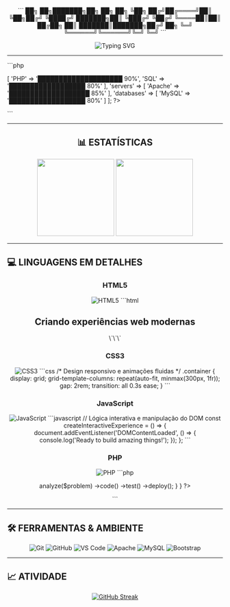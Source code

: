 <div align="center">

\`\`\`
██╗   ██╗███████╗██╗     ██╗  ██╗
╚██╗ ██╔╝██╔════╝██║     ╚██╗██╔╝
 ╚████╔╝ ███████╗██║      ╚███╔╝ 
  ╚██╔╝  ╚════██║██║      ██╔██╗ 
   ██║   ███████║███████╗██╔╝ ██╗
   ╚═╝   ╚══════╝╚══════╝╚═╝  ╚═╝
\`\`\`

<img src="https://readme-typing-svg.herokuapp.com?font=Fira+Code&pause=1000&color=FFFFFF&background=000000&center=true&vCenter=true&width=435&lines=Full+Stack+Developer;New+York+Based;Code+%7C+Innovation+%7C+Automation" alt="Typing SVG" />

</div>

---


\`\`\`php
<?php
$backend = [
  'languages' => [
    'PHP' => '████████████████████ 90%',
    'SQL' => '██████████████████ 80%'
  ],
  'servers' => [
    'Apache' => '███████████████████ 85%'
  ],
  'databases' => [
    'MySQL' => '██████████████████ 80%'
  ]
];
?>
\`\`\`

</td>
</tr>
</table>

---

<div align="center">

## 📊 **ESTATÍSTICAS**

<img height="180em" src="https://github-readme-stats.vercel.app/api?username=yslx0&show_icons=true&theme=dark&hide_border=true&bg_color=000000&title_color=FFFFFF&icon_color=FFFFFF&text_color=FFFFFF"/>
<img height="180em" src="https://github-readme-stats.vercel.app/api/top-langs/?username=yslx0&layout=compact&theme=dark&hide_border=true&bg_color=000000&title_color=FFFFFF&text_color=FFFFFF"/>

</div>

---

## 💻 **LINGUAGENS EM DETALHES**

<div align="center">

### **HTML5**
![HTML5](https://img.shields.io/badge/HTML5-E34F26?style=for-the-badge&logo=html5&logoColor=white)
\`\`\`html
<!-- Estruturação semântica e acessível -->
<main>
  <section class="hero">
    <h1>Criando experiências web modernas</h1>
  </section>
</main>
\`\`\`

### **CSS3**
![CSS3](https://img.shields.io/badge/CSS3-1572B6?style=for-the-badge&logo=css3&logoColor=white)
\`\`\`css
/* Design responsivo e animações fluidas */
.container {
  display: grid;
  grid-template-columns: repeat(auto-fit, minmax(300px, 1fr));
  gap: 2rem;
  transition: all 0.3s ease;
}
\`\`\`

### **JavaScript**
![JavaScript](https://img.shields.io/badge/JavaScript-F7DF1E?style=for-the-badge&logo=javascript&logoColor=black)
\`\`\`javascript
// Lógica interativa e manipulação do DOM
const createInteractiveExperience = () => {
  document.addEventListener('DOMContentLoaded', () => {
    console.log('Ready to build amazing things!');
  });
};
\`\`\`

### **PHP**
![PHP](https://img.shields.io/badge/PHP-777BB4?style=for-the-badge&logo=php&logoColor=white)
\`\`\`php
<?php
// Backend robusto e APIs eficientes
class Developer {
    public function buildSolution($problem) {
        return $this->analyze($problem)
                   ->code()
                   ->test()
                   ->deploy();
    }
}
?>
\`\`\`

</div>

---

## 🛠️ **FERRAMENTAS & AMBIENTE**

<div align="center">

![Git](https://img.shields.io/badge/Git-F05032?style=for-the-badge&logo=git&logoColor=white)
![GitHub](https://img.shields.io/badge/GitHub-100000?style=for-the-badge&logo=github&logoColor=white)
![VS Code](https://img.shields.io/badge/VS_Code-007ACC?style=for-the-badge&logo=visual-studio-code&logoColor=white)
![Apache](https://img.shields.io/badge/Apache-D22128?style=for-the-badge&logo=apache&logoColor=white)
![MySQL](https://img.shields.io/badge/MySQL-4479A1?style=for-the-badge&logo=mysql&logoColor=white)
![Bootstrap](https://img.shields.io/badge/Bootstrap-563D7C?style=for-the-badge&logo=bootstrap&logoColor=white)

</div>

---

## 📈 **ATIVIDADE**

<div align="center">

[![GitHub Streak](https://streak-stats.demolab.com/?user=yslx0&theme=dark&hide_border=true&background=000000&stroke=FFFFFF&ring=FFFFFF&fire=FFFFFF&currStreakNum=FFFFFF&sideNums=FFFFFF&currStreakLabel=FFFFFF&sideLabels=FFFFFF&dates=FFFFFF)](https://git.io/streak-stats)
 
